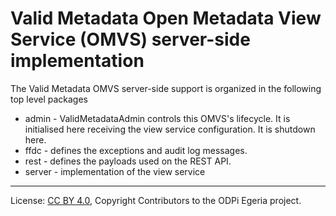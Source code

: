 <!-- SPDX-License-Identifier: CC-BY-4.0 -->
<!-- Copyright Contributors to the ODPi Egeria project. -->

# Valid Metadata Open Metadata View Service (OMVS) server-side implementation

The Valid Metadata OMVS server-side support is organized in the following top level packages 

* admin -  ValidMetadataAdmin controls this OMVS's lifecycle. It is initialised here receiving the view service configuration. It is shutdown here.
* ffdc - defines the exceptions and audit log messages.
* rest - defines the payloads used on the REST API.
* server - implementation of the view service

----
License: [CC BY 4.0](https://creativecommons.org/licenses/by/4.0/),
Copyright Contributors to the ODPi Egeria project.